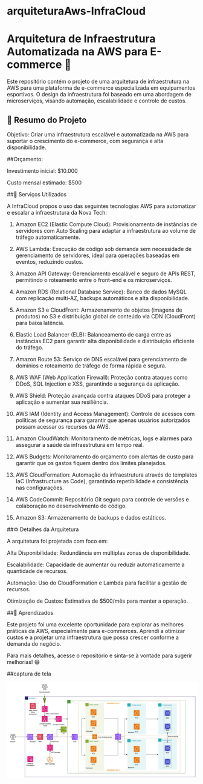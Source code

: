 # arquiteturaAws-InfraCloud

# Arquitetura de Infraestrutura Automatizada na AWS para E-commerce 🛒

Este repositório contém o projeto de uma arquitetura de infraestrutura na AWS para uma plataforma de e-commerce especializada em equipamentos esportivos. O design da infraestrutura foi baseado em uma abordagem de microserviços, visando automação, escalabilidade e controle de custos.

## 📌 Resumo do Projeto

Objetivo: Criar uma infraestrutura escalável e automatizada na AWS para suportar o crescimento do e-commerce, com segurança e alta disponibilidade.

##Orçamento:

Investimento inicial: $10.000

Custo mensal estimado: $500

##🔧 Serviços Utilizados

A InfraCloud propos o uso das seguintes tecnologias AWS para automatizar e escalar a infraestrutura da Nova Tech:

1. Amazon EC2 (Elastic Compute Cloud): Provisionamento de instâncias de servidores com Auto Scaling para adaptar a infraestrutura ao volume de tráfego automaticamente.

2. AWS Lambda: Execução de código sob demanda sem necessidade de gerenciamento de servidores, ideal para operações baseadas em eventos, reduzindo custos.

3. Amazon API Gateway: Gerenciamento escalável e seguro de APIs REST, permitindo o roteamento entre o front-end e os microserviços.

4. Amazon RDS (Relational Database Service): Banco de dados MySQL com replicação multi-AZ, backups automáticos e alta disponibilidade.

5. Amazon S3 e CloudFront: Armazenamento de objetos (imagens de produtos) no S3 e distribuição global de conteúdo via CDN (CloudFront) para baixa latência.

6. Elastic Load Balancer (ELB): Balanceamento de carga entre as instâncias EC2 para garantir alta disponibilidade e distribuição eficiente do tráfego.

7. Amazon Route 53: Serviço de DNS escalável para gerenciamento de domínios e roteamento de tráfego de forma rápida e segura.

8. AWS WAF (Web Application Firewall): Proteção contra ataques como DDoS, SQL Injection e XSS, garantindo a segurança da aplicação.

9. AWS Shield: Proteção avançada contra ataques DDoS para proteger a aplicação e aumentar sua resiliência.

10. AWS IAM (Identity and Access Management): Controle de acessos com políticas de segurança para garantir que apenas usuários autorizados possam acessar os recursos da AWS.

11. Amazon CloudWatch: Monitoramento de métricas, logs e alarmes para assegurar a saúde da infraestrutura em tempo real.

12. AWS Budgets: Monitoramento do orçamento com alertas de custo para garantir que os gastos fiquem dentro dos limites planejados.

13. AWS CloudFormation: Automação da infraestrutura através de templates IaC (Infrastructure as Code), garantindo repetibilidade e consistência nas configurações.

14. AWS CodeCommit: Repositório Git seguro para controle de versões e colaboração no desenvolvimento do código.

15. Amazon S3: Armazenamento de backups e dados estáticos.

##⚙️ Detalhes da Arquitetura

A arquitetura foi projetada com foco em:

Alta Disponibilidade: Redundância em múltiplas zonas de disponibilidade.

Escalabilidade: Capacidade de aumentar ou reduzir automaticamente a quantidade de recursos.

Automação: Uso do CloudFormation e Lambda para facilitar a gestão de recursos.

Otimização de Custos: Estimativa de $500/mês para manter a operação.

##📝 Aprendizados

Este projeto foi uma excelente oportunidade para explorar as melhores práticas da AWS, especialmente para e-commerces. Aprendi a otimizar custos e a projetar uma infraestrutura que possa crescer conforme a demanda do negócio.

Para mais detalhes, acesse o repositório e sinta-se à vontade para sugerir melhorias! 😄

##captura de tela

![imagem Diagrama](Diagrama.jpeg)
